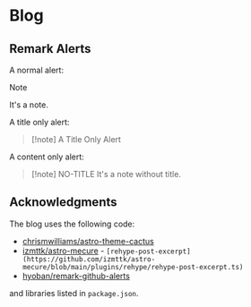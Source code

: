 # Blog

## Remark Alerts

A normal alert:

> [!note]
> It's a note.

A title only alert:

> [!note] A Title Only Alert

A content only alert:

> [!note] NO-TITLE
> It's a note without title.

## Acknowledgments

The blog uses the following code:

- [chrismwilliams/astro-theme-cactus](https://github.com/chrismwilliams/astro-theme-cactus)
- [izmttk/astro-mecure](https://github.com/izmttk/astro-mecure) - `[rehype-post-excerpt](https://github.com/izmttk/astro-mecure/blob/main/plugins/rehype/rehype-post-excerpt.ts)`
- [hyoban/remark-github-alerts](https://github.com/hyoban/remark-github-alerts)

and libraries listed in `package.json`.
